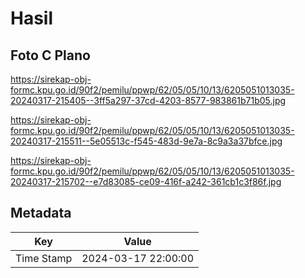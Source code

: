 # Hasil

## Foto C Plano

https://sirekap-obj-formc.kpu.go.id/90f2/pemilu/ppwp/62/05/05/10/13/6205051013035-20240317-215405--3ff5a297-37cd-4203-8577-983861b71b05.jpg

https://sirekap-obj-formc.kpu.go.id/90f2/pemilu/ppwp/62/05/05/10/13/6205051013035-20240317-215511--5e05513c-f545-483d-9e7a-8c9a3a37bfce.jpg

https://sirekap-obj-formc.kpu.go.id/90f2/pemilu/ppwp/62/05/05/10/13/6205051013035-20240317-215702--e7d83085-ce09-416f-a242-361cb1c3f86f.jpg


## Metadata

| Key        | Value               |
| ---------- | ------------------- |
| Time Stamp | 2024-03-17 22:00:00 |



